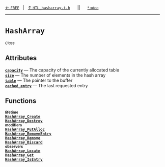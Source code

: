 [&#8592; `FREE`](HTL_hasharray.t.h--free.md)&nbsp;&nbsp;&nbsp;|&nbsp;&nbsp;&nbsp;[&#8593; `HTL_hasharray.t.h`](HTL_hasharray.t.h.md)&nbsp;&nbsp;&nbsp;&nbsp;&nbsp;&nbsp;||&nbsp;&nbsp;&nbsp;&nbsp;&nbsp;&nbsp;<small>[\* xdoc](../xdoc/HTL_hasharray.t.h.xmd#L41)</small>
***

# `HashArray`
<small>*Class*</small>  
## Attributes
**[`capacity`](HTL_hasharray.t.h--hasharray--capacity.md)** &#8213; The capacity of the currently allocated table  
**[`size`](HTL_hasharray.t.h--hasharray--size.md)** &#8213; The number of elements in the hash array  
**[`table`](HTL_hasharray.t.h--hasharray--table.md)** &#8213; The pointer to the buffer  
**[`cached_entry`](HTL_hasharray.t.h--hasharray--cached_entry.md)** &#8213; The last requested entry  
## Functions
<small>**lifetime**</small>  
**[`HashArray_Create`](HTL_hasharray.t.h--hasharray--hasharray_create.md)**  
**[`HashArray_Destroy`](HTL_hasharray.t.h--hasharray--hasharray_destroy.md)**  
<small>**modifiers**</small>  
**[`HashArray_PutAlloc`](HTL_hasharray.t.h--hasharray--hasharray_putalloc.md)**  
**[`HashArray_RemoveEntry`](HTL_hasharray.t.h--hasharray--hasharray_removeentry.md)**  
**[`HashArray_Remove`](HTL_hasharray.t.h--hasharray--hasharray_remove.md)**  
**[`HashArray_Discard`](HTL_hasharray.t.h--hasharray--hasharray_discard.md)**  
<small>**observers**</small>  
**[`HashArray_Locate`](HTL_hasharray.t.h--hasharray--hasharray_locate.md)**  
**[`HashArray_Get`](HTL_hasharray.t.h--hasharray--hasharray_get.md)**  
**[`HashArray_IsEntry`](HTL_hasharray.t.h--hasharray--hasharray_isentry.md)**  
